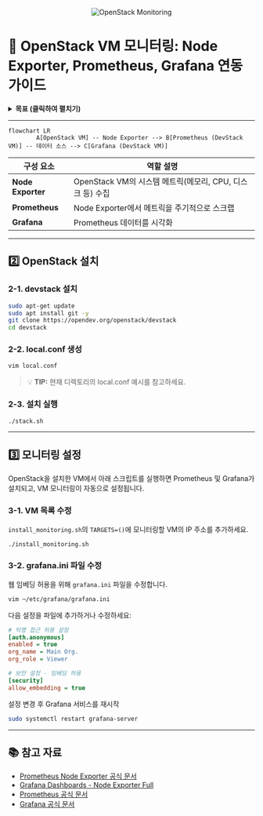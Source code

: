 <p align="center">
	<img src="https://img.shields.io/badge/OpenStack-Node%20Exporter%20%7C%20Prometheus%20%7C%20Grafana-blue?style=for-the-badge&logo=OpenStack" alt="OpenStack Monitoring" />
</p>

# 🚀 OpenStack VM 모니터링: Node Exporter, Prometheus, Grafana 연동 가이드

<details>
<summary><strong>목표 (클릭하여 펼치기)</strong></summary>

✔️ OpenStack VM에 Node Exporter를 설치하여 시스템 메트릭을 수집<br>
✔️ DevStack VM에 설치된 Prometheus와 Grafana에서 OpenStack VM의 메트릭을 시각화 및 모니터링

</details>

---

```mermaid
flowchart LR
		A[OpenStack VM] -- Node Exporter --> B[Prometheus (DevStack VM)] -- 데이터 소스 --> C[Grafana (DevStack VM)]
```

| 구성 요소         | 역할 설명                                                 |
| ----------------- | --------------------------------------------------------- |
| **Node Exporter** | OpenStack VM의 시스템 메트릭(메모리, CPU, 디스크 등) 수집 |
| **Prometheus**    | Node Exporter에서 메트릭을 주기적으로 스크랩              |
| **Grafana**       | Prometheus 데이터를 시각화                                |

---

## 2️⃣ OpenStack 설치

### 2-1. devstack 설치

```bash
sudo apt-get update
sudo apt install git -y
git clone https://opendev.org/openstack/devstack
cd devstack
```

### 2-2. local.conf 생성

```bash
vim local.conf
```

> 💡 **TIP:** 현재 디렉토리의 local.conf 예시를 참고하세요.

### 2-3. 설치 실행

```bash
./stack.sh
```

---

## 3️⃣ 모니터링 설정

OpenStack을 설치한 VM에서 아래 스크립트를 실행하면 Prometheus 및 Grafana가 설치되고, VM 모니터링이 자동으로 설정됩니다.

### 3-1. VM 목록 수정

`install_monitoring.sh`의 `TARGETS=()`에 모니터링할 VM의 IP 주소를 추가하세요.

```bash
./install_monitoring.sh
```

### 3-2. grafana.ini 파일 수정

웹 임베딩 허용을 위해 `grafana.ini` 파일을 수정합니다.

```bash
vim ~/etc/grafana/grafana.ini
```

다음 설정을 파일에 추가하거나 수정하세요:

```ini
# 익명 접근 허용 설정
[auth.anonymous]
enabled = true
org_name = Main Org.
org_role = Viewer

# 보안 설정 - 임베딩 허용
[security]
allow_embedding = true
```

설정 변경 후 Grafana 서비스를 재시작

```bash
sudo systemctl restart grafana-server
```

---

## 📚 참고 자료

- [Prometheus Node Exporter 공식 문서](https://prometheus.io/docs/guides/node-exporter/)
- [Grafana Dashboards - Node Exporter Full](https://grafana.com/grafana/dashboards/1860-node-exporter-full/)
- [Prometheus 공식 문서](https://prometheus.io/docs/introduction/overview/)
- [Grafana 공식 문서](https://grafana.com/docs/)
